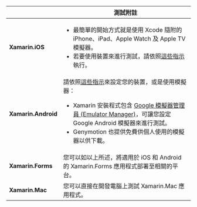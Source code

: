 ||測試附註|
|---|---|
|**Xamarin.iOS**|<ul><li>最簡單的開始方式就是使用 Xcode 隨附的 iPhone、iPad、Apple Watch 及 Apple TV 模擬器。</li><li>若要使用裝置來進行測試，請依照<a href="~/ios/get-started/installation/device-provisioning/index.md">這些指示</a>執行。</li></ul>|
|**Xamarin.Android**|請依照<a href="~/android/get-started/installation/set-up-device-for-development.md">這些指示</a>來設定您的裝置，或是使用模擬器：<ul><li>Xamarin 安裝程式包含 <a href="~/android/deploy-test/debugging/android-sdk-emulator/index.md">Google 模擬器管理員 (Emulator Manager)</a>，可讓您設定 Google Android 模擬器來進行測試。</li><li>Genymotion 也提供免費供個人使用的模擬器以供下載。</li></ul>|
|**Xamarin.Forms**|您可以如以上所述，將適用於 iOS 和 Android 的 Xamarin.Forms 應用程式部署至相關的平台。|
|**Xamarin.Mac**|您可以直接在開發電腦上測試 Xamarin.Mac 應用程式。|
